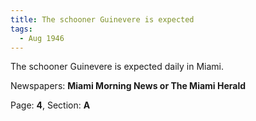```yaml
---  
title: The schooner Guinevere is expected  
tags:  
  - Aug 1946  
---  
```

  
The schooner Guinevere is expected daily in Miami.  
  
Newspapers: **Miami Morning News or The Miami Herald**  
  
Page: **4**, Section: **A** 
